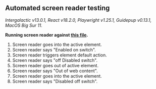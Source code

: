 ## Automated screen reader testing

_Intergalactic v13.0.1, React v18.2.0, Playwright v1.25.1,
Guidepup v0.13.1, MacOS Big Sur 11._

**Running screen reader against [this file](https://github.com/semrush/intergalactic/blob/master/website/docs/components/switch/examples/base.jsx).**

1. Screen reader goes into the active element.
2. Screen reader says "Enabled on switch".
3. Screen reader triggers element default action.
4. Screen reader says "off Disabled switch".
5. Screen reader goes out of active element.
6. Screen reader says "Out of web content".
7. Screen reader goes into the active element.
8. Screen reader says "Disabled off switch".
